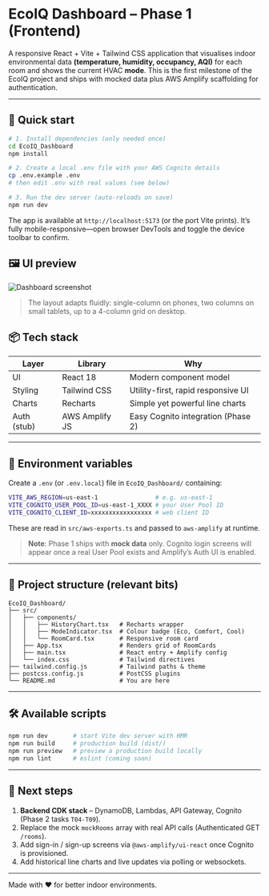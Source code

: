# EcoIQ Dashboard – Phase 1 (Frontend)

A responsive React + Vite + Tailwind CSS application that visualises indoor environmental data **(temperature, humidity, occupancy, AQI)** for each room and shows the current HVAC **mode**.  This is the first milestone of the EcoIQ project and ships with mocked data plus AWS Amplify scaffolding for authentication.

---

## 🚀 Quick start

```bash
# 1. Install dependencies (only needed once)
cd EcoIQ_Dashboard
npm install

# 2. Create a local .env file with your AWS Cognito details
cp .env.example .env
# then edit .env with real values (see below)

# 3. Run the dev server (auto-reloads on save)
npm run dev
```

The app is available at `http://localhost:5173` (or the port Vite prints). It’s fully mobile-responsive—open browser DevTools and toggle the device toolbar to confirm.

## 🖼️ UI preview
![Dashboard screenshot](docs/dashboard-mobile.png)

> The layout adapts fluidly: single-column on phones, two columns on small tablets, up to a 4-column grid on desktop.

## 📦 Tech stack

| Layer      | Library               | Why                                   |
|------------|-----------------------|---------------------------------------|
| UI         | React 18              | Modern component model                |
| Styling    | Tailwind CSS          | Utility-first, rapid responsive UI    |
| Charts     | Recharts              | Simple yet powerful line charts       |
| Auth (stub)| AWS Amplify JS        | Easy Cognito integration (Phase 2)    |

---

## 🔐 Environment variables
Create a `.env` (or `.env.local`) file in `EcoIQ_Dashboard/` containing:

```bash
VITE_AWS_REGION=us-east-1                # e.g. us-east-1
VITE_COGNITO_USER_POOL_ID=us-east-1_XXXX # your User Pool ID
VITE_COGNITO_CLIENT_ID=xxxxxxxxxxxxxxxxx # web client ID
```
These are read in `src/aws-exports.ts` and passed to `aws-amplify` at runtime.

> **Note**: Phase 1 ships with **mock data** only.  Cognito login screens will appear once a real User Pool exists and Amplify’s Auth UI is enabled.

---

## 📁 Project structure (relevant bits)
```
EcoIQ_Dashboard/
├── src/
│   ├── components/
│   │   ├── HistoryChart.tsx   # Recharts wrapper
│   │   ├── ModeIndicator.tsx  # Colour badge (Eco, Comfort, Cool)
│   │   └── RoomCard.tsx       # Responsive room card
│   ├── App.tsx                # Renders grid of RoomCards
│   ├── main.tsx               # React entry + Amplify config
│   └── index.css              # Tailwind directives
├── tailwind.config.js         # Tailwind paths & theme
├── postcss.config.js          # PostCSS plugins
└── README.md                  # You are here
```

---

## 🛠️ Available scripts

```bash
npm run dev       # start Vite dev server with HMR
npm run build     # production build (dist/)
npm run preview   # preview a production build locally
npm run lint      # eslint (coming soon)
```

---

## 🧭 Next steps
1. **Backend CDK stack** – DynamoDB, Lambdas, API Gateway, Cognito (Phase 2 tasks `T04-T09`).
2. Replace the mock `mockRooms` array with real API calls (Authenticated GET `/rooms`).
3. Add sign-in / sign-up screens via `@aws-amplify/ui-react` once Cognito is provisioned.
4. Add historical line charts and live updates via polling or websockets.

---

Made with ❤️ for better indoor environments.
